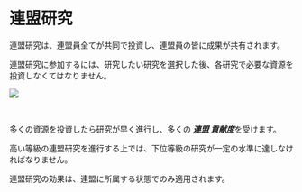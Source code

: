 ﻿# 連盟研究

 連盟研究は、連盟員全てが共同で投資し、連盟員の皆に成果が共有されます。

連盟研究に参加するには、研究したい研究を選択した後、各研究で必要な資源を投資しなくてはなりません。

![](http://astrokings.s3.amazonaws.com/html/img/help/602_001fedresearch.jpg)

<br>

 多くの資源を投資したら研究が早く進行し、多くの [***<u>連盟 貢献度</u>***](jp/607fedcontribution#連盟-貢献度)を受けます。

高い等級の連盟研究を進行する上では、下位等級の研究が一定の水準に達しなければなりません。

連盟研究の効果は、連盟に所属する状態でのみ適用されます。